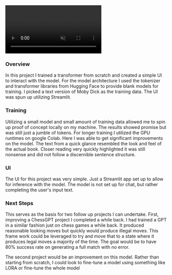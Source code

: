 <video src="CustomGPT.mp4" autoplay loop muted playsinline style="max-width:100%; height:auto;">
</video>



### Overview
In this project I trained a transformer from scratch and created a simple UI to interact with the model. For the model architecture I used the tokenizer and transformer libraries from Hugging Face to provide blank models for training. I picked a text version of Moby Dick as the training data. The UI was spun up utilizing Streamlit.
### Training
Utilizing a small model and small amount of training data allowed me to spin up proof of concept locally on my machine. The results showed promise but was still just a jumble of tokens. For longer training I utilized the GPU runtimes on google Colab. Here I was able to get significant improvements on the model. The text from a quick glance resembled the look and feel of the actual book. Closer reading very quickly highlighted it was still nonsense and did not follow a discernible sentence structure.

### UI
The UI for this project was very simple. Just a Streamlit app set up to allow for inference with the model. The model is not set up for chat, but rather completing the user's input text.

### Next Steps
This serves as the basis for two follow up projects I can undertake. First, improving a ChessGPT project I completed a while back. I had trained a GPT in a similar fashion just on chess games a while back. It produced reasonable looking moves but quickly would produce illegal moves. This frame work could be leveraged to try and move that to a state where it produces legal moves a majority of the time. The goal would be to have 80% success rate on generating a full match with no error.

The second project would be an improvement on this model. Rather than starting from scratch, I could look to fine-tune a model using something like LORA or fine-tune the whole model
